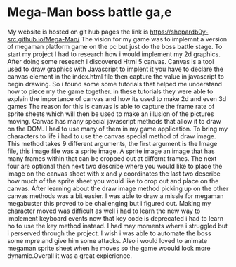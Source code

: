 # Mega-Man boss battle ga,e

My website is hosted on git hub pages the link is https://shepardb0y-src.github.io/Mega-Man/
The vision for my game was to implemnt a version of megaman platform game on the pc but just do the boss battle stage.
To start my project I had to research how i would implement my 2d graphics. After doing some research i discovered Html 5 canvas. Canvas is a tool used to draw graphics with Javascript to implent it you have to declare the canvas element in the index.html file then capture the value in javascript to begin drawing.
So i found some some tutorials that helped me understand how to piece my the game together.
in these tutorials they were able to explain the importance of canvas and how its used to make 2d and even 3d games The reason for this is canvas is able to capture the frame rate of sprite sheets which will then be used to make an illusion of the pictures moving. Canvas has many special javascript methods that allow it to draw on the DOM.
I had to use many of them in my game application. To bring my characters to life i had to use the canvas special method of draw image. This method takes 9 different arguments, the first argument is the Image file, this image file was a sprite image. A sprite image an image that has many frames within that can be cropped out at differnt frames. The next four are optional then next two describe where you would like to place the image on the canvas sheet with x and y coordinates the last two describe how much of the sprite sheet you would like to crop out and place on the canvas.
After learning about the draw image method picking up on the other canvas methods was a bit easier. I was able to draw a missle for megaman megabuster this proved to be challenging but i figured out. Making my character moved was difficult as well i had to learn the new way to implement keyboard events now that key code is deprecated i had to learn ho to use the key method instead. I had may moments where i struggled but i perserved through the project. I wish i was able to automate the boss some mpre and give him some attacks. Also i would loved to animate megaman sprite sheet when he moves so the game woould look more dynamic.Overall it was a great expierience.
